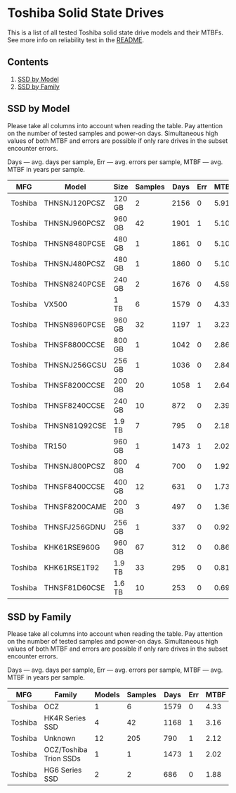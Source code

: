 Toshiba Solid State Drives
==========================

This is a list of all tested Toshiba solid state drive models and their MTBFs. See
more info on reliability test in the [README](https://github.com/linuxhw/EnterpriseDrive).

Contents
--------

1. [ SSD by Model  ](#ssd-by-model)
2. [ SSD by Family ](#ssd-by-family)

SSD by Model
------------

Please take all columns into account when reading the table. Pay attention on the
number of tested samples and power-on days. Simultaneous high values of both MTBF
and errors are possible if only rare drives in the subset encounter errors.

Days — avg. days per sample,
Err  — avg. errors per sample,
MTBF — avg. MTBF in years per sample.

| MFG       | Model              | Size   | Samples | Days  | Err   | MTBF |
|-----------|--------------------|--------|---------|-------|-------|------|
| Toshiba   | THNSNJ120PCSZ      | 120 GB | 2       | 2156  | 0     | 5.91   |
| Toshiba   | THNSNJ960PCSZ      | 960 GB | 42      | 1901  | 1     | 5.10   |
| Toshiba   | THNSN8480PCSE      | 480 GB | 1       | 1861  | 0     | 5.10   |
| Toshiba   | THNSNJ480PCSZ      | 480 GB | 1       | 1860  | 0     | 5.10   |
| Toshiba   | THNSN8240PCSE      | 240 GB | 2       | 1676  | 0     | 4.59   |
| Toshiba   | VX500              | 1 TB   | 6       | 1579  | 0     | 4.33   |
| Toshiba   | THNSN8960PCSE      | 960 GB | 32      | 1197  | 1     | 3.23   |
| Toshiba   | THNSF8800CCSE      | 800 GB | 1       | 1042  | 0     | 2.86   |
| Toshiba   | THNSNJ256GCSU      | 256 GB | 1       | 1036  | 0     | 2.84   |
| Toshiba   | THNSF8200CCSE      | 200 GB | 20      | 1058  | 1     | 2.64   |
| Toshiba   | THNSF8240CCSE      | 240 GB | 10      | 872   | 0     | 2.39   |
| Toshiba   | THNSN81Q92CSE      | 1.9 TB | 7       | 795   | 0     | 2.18   |
| Toshiba   | TR150              | 960 GB | 1       | 1473  | 1     | 2.02   |
| Toshiba   | THNSNJ800PCSZ      | 800 GB | 4       | 700   | 0     | 1.92   |
| Toshiba   | THNSF8400CCSE      | 400 GB | 12      | 631   | 0     | 1.73   |
| Toshiba   | THNSF8200CAME      | 200 GB | 3       | 497   | 0     | 1.36   |
| Toshiba   | THNSFJ256GDNU      | 256 GB | 1       | 337   | 0     | 0.92   |
| Toshiba   | KHK61RSE960G       | 960 GB | 67      | 312   | 0     | 0.86   |
| Toshiba   | KHK61RSE1T92       | 1.9 TB | 33      | 295   | 0     | 0.81   |
| Toshiba   | THNSF81D60CSE      | 1.6 TB | 10      | 253   | 0     | 0.69   |

SSD by Family
-------------

Please take all columns into account when reading the table. Pay attention on the
number of tested samples and power-on days. Simultaneous high values of both MTBF
and errors are possible if only rare drives in the subset encounter errors.

Days — avg. days per sample,
Err  — avg. errors per sample,
MTBF — avg. MTBF in years per sample.

| MFG       | Family                 | Models | Samples | Days  | Err   | MTBF |
|-----------|------------------------|--------|---------|-------|-------|------|
| Toshiba   | OCZ                    | 1      | 6       | 1579  | 0     | 4.33   |
| Toshiba   | HK4R Series SSD        | 4      | 42      | 1168  | 1     | 3.16   |
| Toshiba   | Unknown                | 12     | 205     | 790   | 1     | 2.12   |
| Toshiba   | OCZ/Toshiba Trion SSDs | 1      | 1       | 1473  | 1     | 2.02   |
| Toshiba   | HG6 Series SSD         | 2      | 2       | 686   | 0     | 1.88   |
